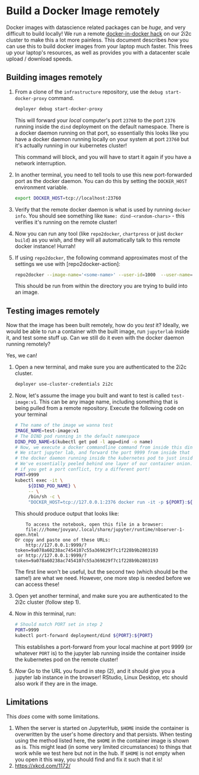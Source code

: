 # Build a Docker Image remotely

Docker images with datascience related packages can be *huge*, and very
difficult to build locally! We run a remote [docker-in-docker hack](https://gist.github.com/yuvipanda/48100eb9e15dae808052c7dc9fb22edb)
on our 2i2c cluster to make this a lot more painless. This document describes
*how* you can use this to build docker images from your laptop much faster.
This frees up your laptop's resources, as well as provides you with a datacenter
scale upload / download speeds.

## Building images remotely

1. From a clone of the `infrastructure` repository, use the `debug start-docker-proxy` command.

   ```bash
   deployer debug start-docker-proxy
   ```

   This will forward your *local* computer's port `23760` to the port `2376` running
   inside the `dind` deployment on the default namespace. There is a docker daemon
   running on that port, so essentially this looks like you have a docker daemon
   running locally on your system at port `23760` but it's actually running in our
   kubernetes cluster!

   This command will block, and you will have to start it again if you have a network
   interruption.

2. In another terminal, you need to tell tools to use this new port-forwarded port
   as the docker daemon. You can do this by setting the `DOCKER_HOST` environment variable.

   ```bash
   export DOCKER_HOST=tcp://localhost:23760
   ```

3. Verify that the remote docker daemon is what is used by running `docker
   info`. You should see something like `Name: dind-<random-chars>` - this verifies
   it's running on the remote cluster!

4. Now you can run any tool (like `repo2docker`, `chartpress` or just `docker build`) as you
   wish, and they will all automatically talk to this remote docker instance! Hurrah!
   
5. If using `repo2docker`, the following command approximates most of the settings we use with
   [repo2docker-action]:
   
   ```bash
   repo2docker --image-name='<some-name>' --user-id=1000  --user-name=jovyan  --target-repo-dir /srv/repo .
   ```
   
   This should be run from within the directory you are trying to build into an image.

## Testing images remotely

Now that the image has been built remotely, how do you *test* it? Ideally, we would be
able to run a container with the built image, run `jupyterlab` inside it, and test some
stuff up. Can we still do it even with the docker daemon running remotely?

Yes, we can!

1. Open a new terminal, and make sure you are authenticated to the 2i2c cluster.

   ```bash
   deployer use-cluster-credentials 2i2c
   ```

2. Now, let's assume the image you built and want to test is called `test-image:v1`. This
   can be any image name, including something that is being pulled from a remote repository.
   Execute the following code on your terminal

   ```bash
   # The name of the image we wanna test
   IMAGE_NAME=test-image:v1
   # The DIND pod running in the default namespace
   DIND_POD_NAME=$(kubectl get pod -l app=dind -o name)
   # Now, we execute a docker commandline command from inside this dind pod!
   # We start jupyter lab, and forward the port 9999 from inside that container inside
   # the docker daemon running inside the kubernetes pod to just inside the kubernetes pod.
   # We've essentially peeled behind one layer of our container onion.
   # if you get a port conflict, try a different port!
   PORT=9999
   kubectl exec -it \
        ${DIND_POD_NAME} \
        -- \
        /bin/sh -c \
        "DOCKER_HOST=tcp://127.0.0.1:2376 docker run -it -p ${PORT}:${PORT} ${IMAGE_NAME} jupyter lab --ip=127.0.0.1 --port=${PORT}"
    ```

    This should produce output that looks like:

    ```
        To access the notebook, open this file in a browser:
        file:///home/jovyan/.local/share/jupyter/runtime/nbserver-1-open.html
    Or copy and paste one of these URLs:
        http://127.0.0.1:9999/?token=9a078a60238ac7454107c55a369829f7c1f228b9b2803193
     or http://127.0.0.1:9999/?token=9a078a60238ac7454107c55a369829f7c1f228b9b2803193
    ```

    The first line won't be useful, but the second two (which should be the same!) are what we need.
    However, one more step is needed before we can access these!

3. Open yet another terminal, and make sure you are authenticated to the 2i2c cluster (follow step 1).

4. Now in *this* terminal, run:

   ```bash
   # Should match PORT set in step 2
   PORT=9999
   kubectl port-forward deployment/dind ${PORT}:${PORT}
   ```

   This establishes a port-forward from your local machine at port 9999 (or whatever `PORT` is) to the
   jupyter lab running inside the container inside the kubernetes pod on the remote cluster!

5. *Now* Go to the URL you found in step (2), and it should give you a jupyter lab instance in the
   browser! RStudio, Linux Desktop, etc should also work if they are in the image.


## Limitations

This *does* come with some limitations.

1. When the server is started on JupyterHub, `$HOME` inside the container is overwritten by
   the user's home directory and that persists. When testing using the method listed here,
   the `$HOME` in the container image is shown as is. This might lead (in some very limited circumstances)
   to things that work while we test here but not in the hub. If `$HOME` is not empty when
   you open it this way, you should find and fix it such that it is!
2. https://xkcd.com/1172/

